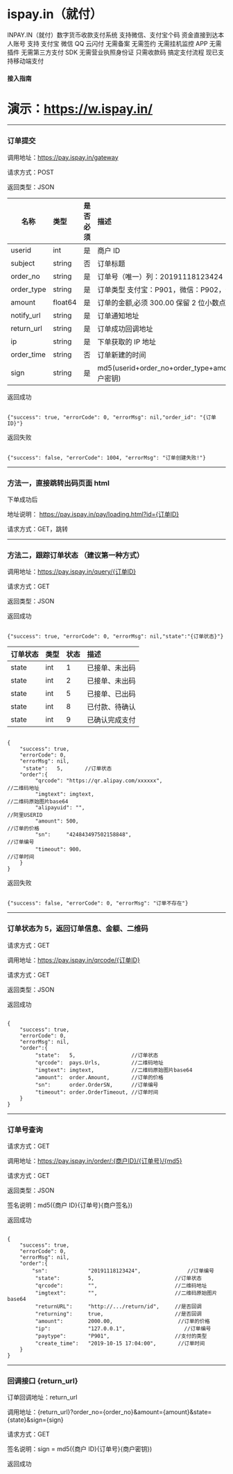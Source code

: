 # ispay.in（就付）

INPAY.IN（就付）数字货币收款支付系统
支持微信、支付宝个码 资金直接到达本人账号
支持 支付宝 微信 QQ 云闪付
无需备案
无需签约
无需挂机监控 APP
无需插件
无需第三方支付 SDK
无需营业执照身份证
只需收款码
搞定支付流程 现已支持移动端支付

#### 接入指南

# 演示：https://w.ispay.in/

---

### 订单提交

调用地址：https://pay.ispay.in/gateway

请求方式：POST

返回类型：JSON

| 名称       | 类型    | 是否必须 | 描述                                                       |
| ---------- | :------ | :------- | :--------------------------------------------------------- |
| userid     | int     | 是       | 商户 ID                                                    |
| subject    | string  | 否       | 订单标题                                                   |
| order_no   | string  | 是       | 订单号（唯一）列：20191118123424                           |
| order_type | string  | 是       | 订单类型 支付宝：P901，微信：P902，云闪付：P904            |
| amount     | float64 | 是       | 订单的金额,必须 300.00 保留 2 位小数点                     |
| notify_url | string  | 是       | 订单通知地址                                               |
| return_url | string  | 是       | 订单成功回调地址                                           |
| ip         | string  | 是       | 下单获取的 IP 地址                                         |
| order_time | string  | 否       | 订单新建的时间                                             |
| sign       | string  | 是       | md5(userid+order_no+order_type+amount+return_url+商户密钥) |

返回成功

```

{"success": true, "errorCode": 0, "errorMsg": nil,"order_id": "{订单 ID}"}

```

返回失败

```

{"success": false, "errorCode": 1004, "errorMsg": "订单创建失败!"}

```

---

### 方法一，直接跳转出码页面 html

下单成功后

地址说明： https://pay.ispay.in/pay/loading.html?id={订单ID}

请求方式：GET，跳转

---

### 方法二，跟踪订单状态 （建议第一种方式）

调用地址：https://pay.ispay.in/query/{订单ID}

请求方式：GET

返回类型：JSON

返回成功

```

{"success": true, "errorCode": 0, "errorMsg": nil,"state":"{订单状态}"}

```

| 订单状态 | 类型 | 状态 | 描述           |
| -------- | :--- | :--- | :------------- |
| state    | int  | 1    | 已接单、未出码 |
| state    | int  | 2    | 已接单、未出码 |
| state    | int  | 5    | 已接单、已出码 |
| state    | int  | 8    | 已付款、待确认 |
| state    | int  | 9    | 已确认完成支付 |

```

{
    "success": true,
    "errorCode": 0,
    "errorMsg": nil,
     "state":   5,       //订单状态
    "order":{
         "qrcode": "https://qr.alipay.com/xxxxxx",                           //二维码地址
         "imgtext": imgtext,                                                 //二维码原始图片base64
         "alipayuid": "",                                                    //阿里USERID
         "amount": 500,                                                      //订单的价格
         "sn":     "424843497502158848",                                     //订单编号
         "timeout": 900，                                                    //订单时间
    }
}

```

返回失败

```

{"success": false, "errorCode": 0, "errorMsg": "订单不存在"}

```

---

### 订单状态为 5，返回订单信息、金额、二维码

请求方式：GET

调用地址：https://pay.ispay.in/qrcode/{订单ID}

请求方式：GET

返回类型：JSON

返回成功

```

{
    "success": true,
    "errorCode": 0,
    "errorMsg": nil,
    "order":{
         "state":   5,                  //订单状态
         "qrcode":  pays.Urls,          //二维码地址
         "imgtext": imgtext,            //二维码原始图片base64
         "amount":  order.Amount,       //订单的价格
         "sn":      order.OrderSN,      //订单编号
         "timeout": order.OrderTimeout, //订单时间
    }
}

```

---

### 订单号查询

请求方式：GET

调用地址：https://pay.ispay.in/order/:{商户ID}/{订单号}/{md5}

请求方式：GET

返回类型：JSON

签名说明：md5({商户 ID}{订单号}{商户签名})

返回成功

```

{
    "success": true,
    "errorCode": 0,
    "errorMsg": nil,
    "order":{
        "sn":             "20191118123424",               //订单编号
         "state":         5,                          //订单状态
         "qrcode":        "",                         //二维码地址
         "imgtext":       "",                         //二维码原始图片base64
         "returnURL":     "http://.../return/id",     //是否回调
         "returning":     true,                       //是否回调
         "amount":        2000.00,                     //订单的价格
         "ip":            "127.0.0.1",                   //订单编号
         "paytype":       "P901",                     //支付的类型
         "create_time":   "2019-10-15 17:04:00",       //订单时间
    }
}

```

---

### 回调接口 {return_url}

订单回调地址：return_url

调用地址：{return_url}?order_no={order_no}&amount={amount}&state={state}&sign={sign}

请求方式：GET

签名说明：sign = md5({商户 ID}{订单号}{商户密钥})

返回成功
